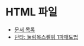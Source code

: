 # HTML 파일

-  [문서 목록][INDEX]
-  [단타: 눌림목스켈핑 1파매도법][단타01]


[INDEX]: https://htmlpreview.github.io/?https://github.com/JaceKim-TheAL/biz_finance/blob/master/stock/__html/index.html
[단타01]: https://htmlpreview.github.io/?https://github.com/JaceKim-TheAL/biz_finance/blob/master/stock/__html/단타_눌림목스켈핑_1파매도법.html

